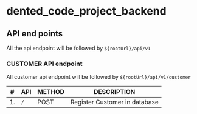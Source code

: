 # dented_code_project_backend

## API end points

All the api endpoint will be followed by `${rootUrl}/api/v1`

### CUSTOMER API endpoint

All customer api endpoint will be followed by `${rootUrl}/api/v1/customer`

| #   | API | METHOD | DESCRIPTION                   |
| --- | --- | ------ | ----------------------------- |
| 1.  | `/` | POST   | Register Customer in database |
